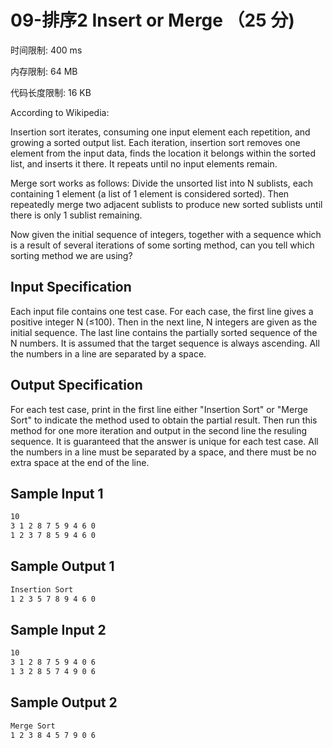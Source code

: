 # 09-排序2 Insert or Merge （25 分)

时间限制: 400 ms

内存限制: 64 MB

代码长度限制: 16 KB

According to Wikipedia:

Insertion sort iterates, consuming one input element each repetition, and growing a sorted output list. Each iteration, insertion sort removes one element from the input data, finds the location it belongs within the sorted list, and inserts it there. It repeats until no input elements remain.

Merge sort works as follows: Divide the unsorted list into N sublists, each containing 1 element (a list of 1 element is considered sorted). Then repeatedly merge two adjacent sublists to produce new sorted sublists until there is only 1 sublist remaining.

Now given the initial sequence of integers, together with a sequence which is a result of several iterations of some sorting method, can you tell which sorting method we are using?

## Input Specification

Each input file contains one test case. For each case, the first line gives a positive integer N (≤100). Then in the next line, N integers are given as the initial sequence. The last line contains the partially sorted sequence of the N numbers. It is assumed that the target sequence is always ascending. All the numbers in a line are separated by a space.

## Output Specification

For each test case, print in the first line either "Insertion Sort" or "Merge Sort" to indicate the method used to obtain the partial result. Then run this method for one more iteration and output in the second line the resuling sequence. It is guaranteed that the answer is unique for each test case. All the numbers in a line must be separated by a space, and there must be no extra space at the end of the line.

## Sample Input 1

```bash
10
3 1 2 8 7 5 9 4 6 0
1 2 3 7 8 5 9 4 6 0
```

## Sample Output 1

```bash
Insertion Sort
1 2 3 5 7 8 9 4 6 0
```

## Sample Input 2

```bash
10
3 1 2 8 7 5 9 4 0 6
1 3 2 8 5 7 4 9 0 6
```

## Sample Output 2

```bash
Merge Sort
1 2 3 8 4 5 7 9 0 6
```
